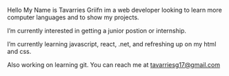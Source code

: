 Hello My Name is Tavarries Griifn im a web developer looking to learn more computer languages and to show my projects.

I’m currently interested in getting a junior postion or internship.

I’m currently learning javascript, react, .net, and refreshing up on my html and css.

Also working on learning git.
You can reach me at tavarriesg17@gmail.com
<!---
tavarries/tavarries is a ✨ special ✨ repository because its `README.md` (this file) appears on your GitHub profile.
You can click the Preview link to take a look at your changes.
--->
